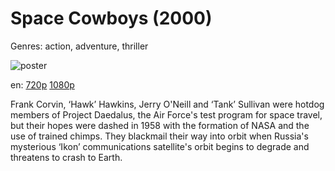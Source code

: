 # Space Cowboys (2000)

Genres: action, adventure, thriller

![poster](http://image.tmdb.org/t/p/w500/aBhWg4uQMnpWnsn8pgNw6mQasOJ.jpg)

en:
  [720p](magnet:?xt=urn:btih:20627FC11B7CB7C141E83D1B1A5B494449F9BEDE&tr=udp://glotorrents.pw:6969/announce&tr=udp://tracker.opentrackr.org:1337/announce&tr=udp://torrent.gresille.org:80/announce&tr=udp://tracker.openbittorrent.com:80&tr=udp://tracker.coppersurfer.tk:6969&tr=udp://tracker.leechers-paradise.org:6969&tr=udp://p4p.arenabg.ch:1337&tr=udp://tracker.internetwarriors.net:1337)
  [1080p](magnet:?xt=urn:btih:333F95E1D078C8C838FF13D71C99D98AB34B5ABC&tr=udp://glotorrents.pw:6969/announce&tr=udp://tracker.opentrackr.org:1337/announce&tr=udp://torrent.gresille.org:80/announce&tr=udp://tracker.openbittorrent.com:80&tr=udp://tracker.coppersurfer.tk:6969&tr=udp://tracker.leechers-paradise.org:6969&tr=udp://p4p.arenabg.ch:1337&tr=udp://tracker.internetwarriors.net:1337)
  


Frank Corvin, ‘Hawk’ Hawkins, Jerry O'Neill and ‘Tank’ Sullivan were hotdog members of Project Daedalus, the Air Force's test program for space travel, but their hopes were dashed in 1958 with the formation of NASA and the use of trained chimps. They blackmail their way into orbit when Russia's mysterious ‘Ikon’ communications satellite's orbit begins to degrade and threatens to crash to Earth.